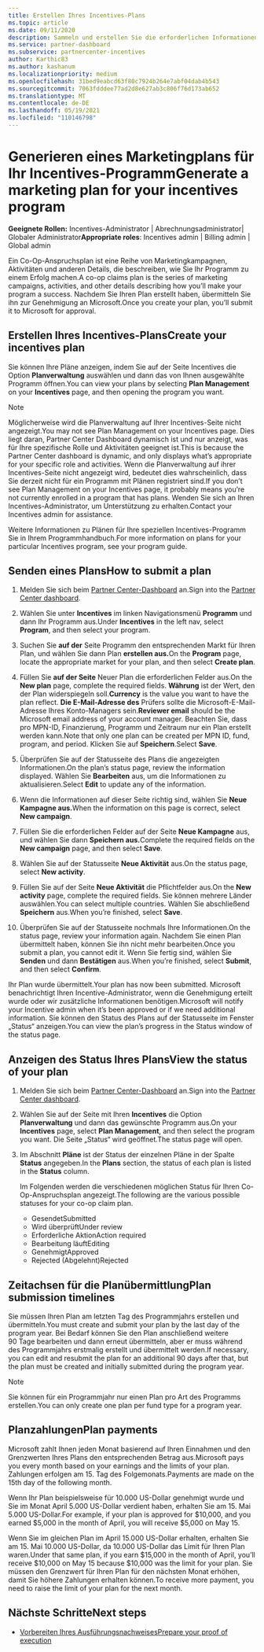 ```yaml
---
title: Erstellen Ihres Incentives-Plans
ms.topic: article
ms.date: 09/11/2020
description: Sammeln und erstellen Sie die erforderlichen Informationen, um einen erfolgreichen Marketingplan für Ihr Incentives-Programm zu generieren.
ms.service: partner-dashboard
ms.subservice: partnercenter-incentives
author: Karthic83
ms.author: kashanum
ms.localizationpriority: medium
ms.openlocfilehash: 31bed9eabcd63f80c7924b264e7abf04dab4b543
ms.sourcegitcommit: 7063fdddee77ad2d8e627ab3c806f76d173ab652
ms.translationtype: MT
ms.contentlocale: de-DE
ms.lasthandoff: 05/19/2021
ms.locfileid: "110146798"
---
```

# <a name="generate-a-marketing-plan-for-your-incentives-program"></a><span data-ttu-id="da929-103">Generieren eines Marketingplans für Ihr Incentives-Programm</span><span class="sxs-lookup"><span data-stu-id="da929-103">Generate a marketing plan for your incentives program</span></span>

<span data-ttu-id="da929-104">**Geeignete Rollen:** Incentives-Administrator | Abrechnungsadministrator| Globaler Administrator</span><span class="sxs-lookup"><span data-stu-id="da929-104">**Appropriate roles**: Incentives admin | Billing admin | Global admin</span></span>

<span data-ttu-id="da929-105">Ein Co-Op-Anspruchsplan ist eine Reihe von Marketingkampagnen, Aktivitäten und anderen Details, die beschreiben, wie Sie Ihr Programm zu einem Erfolg machen.</span><span class="sxs-lookup"><span data-stu-id="da929-105">A co-op claims plan is the series of marketing campaigns, activities, and other details describing how you’ll make your program a success.</span></span> <span data-ttu-id="da929-106">Nachdem Sie Ihren Plan erstellt haben, übermitteln Sie ihn zur Genehmigung an Microsoft.</span><span class="sxs-lookup"><span data-stu-id="da929-106">Once you create your plan, you’ll submit it to Microsoft for approval.</span></span>

## <a name="create-your-incentives-plan"></a><span data-ttu-id="da929-107">Erstellen Ihres Incentives-Plans</span><span class="sxs-lookup"><span data-stu-id="da929-107">Create your incentives plan</span></span>

<span data-ttu-id="da929-108">Sie können Ihre Pläne anzeigen, indem  Sie auf der Seite Incentives die Option **Planverwaltung** auswählen und dann das von Ihnen ausgewählte Programm öffnen.</span><span class="sxs-lookup"><span data-stu-id="da929-108">You can view your plans by selecting **Plan Management** on your **Incentives** page, and then opening the program you want.</span></span>

>[!NOTE]
><span data-ttu-id="da929-109">Möglicherweise wird die Planverwaltung auf Ihrer Incentives-Seite nicht angezeigt.</span><span class="sxs-lookup"><span data-stu-id="da929-109">You may not see Plan Management on your Incentives page.</span></span> <span data-ttu-id="da929-110">Dies liegt daran, Partner Center Dashboard dynamisch ist und nur anzeigt, was für Ihre spezifische Rolle und Aktivitäten geeignet ist.</span><span class="sxs-lookup"><span data-stu-id="da929-110">This is because the Partner Center dashboard is dynamic, and only displays what’s appropriate for your specific role and activities.</span></span> <span data-ttu-id="da929-111">Wenn die Planverwaltung auf ihrer Incentives-Seite nicht angezeigt wird, bedeutet dies wahrscheinlich, dass Sie derzeit nicht für ein Programm mit Plänen registriert sind.</span><span class="sxs-lookup"><span data-stu-id="da929-111">If you don’t see Plan Management on your Incentives page, it probably means you’re not currently enrolled in a program that has plans.</span></span> <span data-ttu-id="da929-112">Wenden Sie sich an Ihren Incentives-Administrator, um Unterstützung zu erhalten.</span><span class="sxs-lookup"><span data-stu-id="da929-112">Contact your Incentives admin for assistance.</span></span>

<span data-ttu-id="da929-113">Weitere Informationen zu Plänen für Ihre speziellen Incentives-Programm Sie in Ihrem Programmhandbuch.</span><span class="sxs-lookup"><span data-stu-id="da929-113">For more information on plans for your particular Incentives program, see your program guide.</span></span>

## <a name="how-to-submit-a-plan"></a><span data-ttu-id="da929-114">Senden eines Plans</span><span class="sxs-lookup"><span data-stu-id="da929-114">How to submit a plan</span></span>

1. <span data-ttu-id="da929-115">Melden Sie sich beim [Partner Center-Dashboard](https://partner.microsoft.com/dashboard/) an.</span><span class="sxs-lookup"><span data-stu-id="da929-115">Sign into the [Partner Center dashboard](https://partner.microsoft.com/dashboard/).</span></span>

2. <span data-ttu-id="da929-116">Wählen Sie unter **Incentives** im linken Navigationsmenü **Programm** und dann Ihr Programm aus.</span><span class="sxs-lookup"><span data-stu-id="da929-116">Under **Incentives** in the left nav, select **Program**, and then select your program.</span></span> 

3. <span data-ttu-id="da929-117">Suchen Sie **auf der** Seite Programm den entsprechenden Markt für Ihren Plan, und wählen Sie dann Plan **erstellen aus.**</span><span class="sxs-lookup"><span data-stu-id="da929-117">On the **Program** page, locate the appropriate market for your plan, and then select **Create plan**.</span></span> 

4. <span data-ttu-id="da929-118">Füllen Sie **auf der Seite** Neuer Plan die erforderlichen Felder aus.</span><span class="sxs-lookup"><span data-stu-id="da929-118">On the **New plan** page, complete the required fields.</span></span> <span data-ttu-id="da929-119">**Währung** ist der Wert, den der Plan widerspiegeln soll.</span><span class="sxs-lookup"><span data-stu-id="da929-119">**Currency** is the value you want to have the plan reflect.</span></span> <span data-ttu-id="da929-120">**Die E-Mail-Adresse des** Prüfers sollte die Microsoft-E-Mail-Adresse Ihres Konto-Managers sein.</span><span class="sxs-lookup"><span data-stu-id="da929-120">**Reviewer email** should be the Microsoft email address of your account manager.</span></span> <span data-ttu-id="da929-121">Beachten Sie, dass pro MPN-ID, Finanzierung, Programm und Zeitraum nur ein Plan erstellt werden kann.</span><span class="sxs-lookup"><span data-stu-id="da929-121">Note that only one plan can be created per MPN ID, fund, program, and period.</span></span> <span data-ttu-id="da929-122">Klicken Sie auf **Speichern**.</span><span class="sxs-lookup"><span data-stu-id="da929-122">Select **Save**.</span></span>

5. <span data-ttu-id="da929-123">Überprüfen Sie auf der Statusseite des Plans die angezeigten Informationen.</span><span class="sxs-lookup"><span data-stu-id="da929-123">On the plan’s status page, review the information displayed.</span></span> <span data-ttu-id="da929-124">Wählen Sie **Bearbeiten** aus, um die Informationen zu aktualisieren.</span><span class="sxs-lookup"><span data-stu-id="da929-124">Select **Edit** to update any of the information.</span></span>

6. <span data-ttu-id="da929-125">Wenn die Informationen auf dieser Seite richtig sind, wählen Sie **Neue Kampagne aus.**</span><span class="sxs-lookup"><span data-stu-id="da929-125">When the information on this page is correct, select **New campaign**.</span></span>

7. <span data-ttu-id="da929-126">Füllen Sie die erforderlichen Felder auf der Seite **Neue Kampagne** aus, und wählen Sie dann **Speichern aus.**</span><span class="sxs-lookup"><span data-stu-id="da929-126">Complete the required fields on the **New campaign** page, and then select **Save**.</span></span>

8. <span data-ttu-id="da929-127">Wählen Sie auf der Statusseite **Neue Aktivität** aus.</span><span class="sxs-lookup"><span data-stu-id="da929-127">On the status page, select **New activity**.</span></span> 

9. <span data-ttu-id="da929-128">Füllen Sie auf der Seite **Neue Aktivität** die Pflichtfelder aus.</span><span class="sxs-lookup"><span data-stu-id="da929-128">On the **New activity** page, complete the required fields.</span></span> <span data-ttu-id="da929-129">Sie können mehrere Länder auswählen.</span><span class="sxs-lookup"><span data-stu-id="da929-129">You can select multiple countries.</span></span> <span data-ttu-id="da929-130">Wählen Sie abschließend **Speichern** aus.</span><span class="sxs-lookup"><span data-stu-id="da929-130">When you’re finished, select **Save**.</span></span> 

10. <span data-ttu-id="da929-131">Überprüfen Sie auf der Statusseite nochmals Ihre Informationen.</span><span class="sxs-lookup"><span data-stu-id="da929-131">On the status page, review your information again.</span></span> <span data-ttu-id="da929-132">Nachdem Sie einen Plan übermittelt haben, können Sie ihn nicht mehr bearbeiten.</span><span class="sxs-lookup"><span data-stu-id="da929-132">Once you submit a plan, you cannot edit it.</span></span> <span data-ttu-id="da929-133">Wenn Sie fertig sind, wählen Sie **Senden** und dann **Bestätigen** aus.</span><span class="sxs-lookup"><span data-stu-id="da929-133">When you’re finished, select **Submit**, and then select **Confirm**.</span></span>

<span data-ttu-id="da929-134">Ihr Plan wurde übermittelt.</span><span class="sxs-lookup"><span data-stu-id="da929-134">Your plan has now been submitted.</span></span> <span data-ttu-id="da929-135">Microsoft benachrichtigt Ihren Incentive-Administrator, wenn die Genehmigung erteilt wurde oder wir zusätzliche Informationen benötigen.</span><span class="sxs-lookup"><span data-stu-id="da929-135">Microsoft will notify your Incentive admin when it’s been approved or if we need additional information.</span></span> <span data-ttu-id="da929-136">Sie können den Status des Plans auf der Statusseite im Fenster „Status“ anzeigen.</span><span class="sxs-lookup"><span data-stu-id="da929-136">You can view the plan’s progress in the Status window of the status page.</span></span>

## <a name="view-the-status-of-your-plan"></a><span data-ttu-id="da929-137">Anzeigen des Status Ihres Plans</span><span class="sxs-lookup"><span data-stu-id="da929-137">View the status of your plan</span></span>

1. <span data-ttu-id="da929-138">Melden Sie sich beim [Partner Center-Dashboard](https://partner.microsoft.com/dashboard/) an.</span><span class="sxs-lookup"><span data-stu-id="da929-138">Sign into the [Partner Center dashboard](https://partner.microsoft.com/dashboard/).</span></span>

2. <span data-ttu-id="da929-139">Wählen Sie auf der Seite mit Ihren **Incentives** die Option **Planverwaltung** und dann das gewünschte Programm aus.</span><span class="sxs-lookup"><span data-stu-id="da929-139">On your **Incentives** page, select **Plan Management**, and then select the program you want.</span></span> <span data-ttu-id="da929-140">Die Seite „Status“ wird geöffnet.</span><span class="sxs-lookup"><span data-stu-id="da929-140">The status page will open.</span></span>

3. <span data-ttu-id="da929-141">Im Abschnitt **Pläne** ist der Status der einzelnen Pläne in der Spalte **Status** angegeben.</span><span class="sxs-lookup"><span data-stu-id="da929-141">In the **Plans** section, the status of each plan is listed in the **Status** column.</span></span>

   <span data-ttu-id="da929-142">Im Folgenden werden die verschiedenen möglichen Status für Ihren Co-Op-Anspruchsplan angezeigt.</span><span class="sxs-lookup"><span data-stu-id="da929-142">The following are the various possible statuses for your co-op claim plan.</span></span>

   - <span data-ttu-id="da929-143">Gesendet</span><span class="sxs-lookup"><span data-stu-id="da929-143">Submitted</span></span>
   - <span data-ttu-id="da929-144">Wird überprüft</span><span class="sxs-lookup"><span data-stu-id="da929-144">Under review</span></span>
   - <span data-ttu-id="da929-145">Erforderliche Aktion</span><span class="sxs-lookup"><span data-stu-id="da929-145">Action required</span></span>
   - <span data-ttu-id="da929-146">Bearbeitung läuft</span><span class="sxs-lookup"><span data-stu-id="da929-146">Editing</span></span>
   - <span data-ttu-id="da929-147">Genehmigt</span><span class="sxs-lookup"><span data-stu-id="da929-147">Approved</span></span>
   - <span data-ttu-id="da929-148">Rejected (Abgelehnt)</span><span class="sxs-lookup"><span data-stu-id="da929-148">Rejected</span></span>

## <a name="plan-submission-timelines"></a><span data-ttu-id="da929-149">Zeitachsen für die Planübermittlung</span><span class="sxs-lookup"><span data-stu-id="da929-149">Plan submission timelines</span></span>

<span data-ttu-id="da929-150">Sie müssen Ihren Plan am letzten Tag des Programmjahrs erstellen und übermitteln.</span><span class="sxs-lookup"><span data-stu-id="da929-150">You must create and submit your plan by the last day of the program year.</span></span> <span data-ttu-id="da929-151">Bei Bedarf können Sie den Plan anschließend weitere 90 Tage bearbeiten und dann erneut übermitteln, aber er muss während des Programmjahrs erstmalig erstellt und übermittelt werden.</span><span class="sxs-lookup"><span data-stu-id="da929-151">If necessary, you can edit and resubmit the plan for an additional 90 days after that, but the plan must be created and initially submitted during the program year.</span></span>

>[!NOTE]
> <span data-ttu-id="da929-152">Sie können für ein Programmjahr nur einen Plan pro Art des Programms erstellen.</span><span class="sxs-lookup"><span data-stu-id="da929-152">You can only create one plan per fund type for a program year.</span></span>

## <a name="plan-payments"></a><span data-ttu-id="da929-153">Planzahlungen</span><span class="sxs-lookup"><span data-stu-id="da929-153">Plan payments</span></span>

<span data-ttu-id="da929-154">Microsoft zahlt Ihnen jeden Monat basierend auf Ihren Einnahmen und den Grenzwerten Ihres Plans den entsprechenden Betrag aus.</span><span class="sxs-lookup"><span data-stu-id="da929-154">Microsoft pays you every month based on your earnings and the limits of your plan.</span></span> <span data-ttu-id="da929-155">Zahlungen erfolgen am 15. Tag des Folgemonats.</span><span class="sxs-lookup"><span data-stu-id="da929-155">Payments are made on the 15th day of the following month.</span></span>

<span data-ttu-id="da929-156">Wenn Ihr Plan beispielsweise für 10.000 US-Dollar genehmigt wurde und Sie im Monat April 5.000 US-Dollar verdient haben, erhalten Sie am 15. Mai 5.000 US-Dollar.</span><span class="sxs-lookup"><span data-stu-id="da929-156">For example, if your plan is approved for $10,000, and you earned $5,000 in the month of April, you will receive $5,000 on May 15.</span></span>

<span data-ttu-id="da929-157">Wenn Sie im gleichen Plan im April 15.000 US-Dollar erhalten, erhalten Sie am 15. Mai 10.000 US-Dollar, da 10.000 US-Dollar das Limit für Ihren Plan waren.</span><span class="sxs-lookup"><span data-stu-id="da929-157">Under that same plan, if you earn $15,000 in the month of April, you’ll receive $10,000 on May 15 because $10,000 was the limit for your plan.</span></span> <span data-ttu-id="da929-158">Sie müssen den Grenzwert für Ihren Plan für den nächsten Monat erhöhen, damit Sie höhere Zahlungen erhalten können.</span><span class="sxs-lookup"><span data-stu-id="da929-158">To receive more payment, you need to raise the limit of your plan for the next month.</span></span>

## <a name="next-steps"></a><span data-ttu-id="da929-159">Nächste Schritte</span><span class="sxs-lookup"><span data-stu-id="da929-159">Next steps</span></span>

- [<span data-ttu-id="da929-160">Vorbereiten Ihres Ausführungsnachweises</span><span class="sxs-lookup"><span data-stu-id="da929-160">Prepare your proof of execution</span></span>](incentives-prepare-your-proof-of-execution.md)
